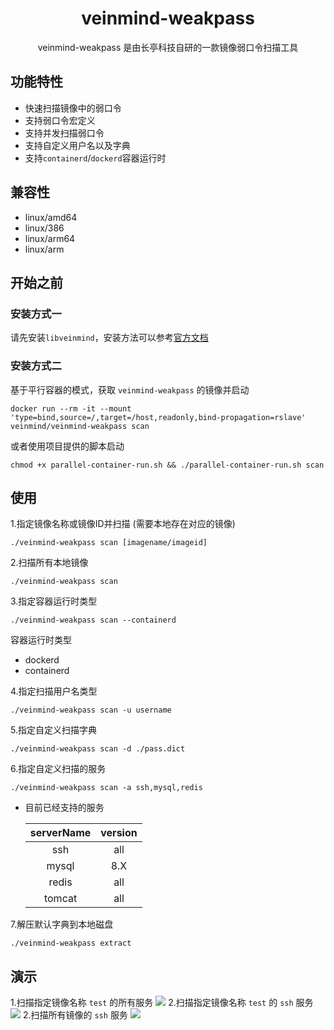 <h1 align="center"> veinmind-weakpass </h1>

<p align="center">
veinmind-weakpass 是由长亭科技自研的一款镜像弱口令扫描工具 
</p>

## 功能特性

- 快速扫描镜像中的弱口令
- 支持弱口令宏定义
- 支持并发扫描弱口令
- 支持自定义用户名以及字典
- 支持`containerd`/`dockerd`容器运行时

## 兼容性

- linux/amd64
- linux/386
- linux/arm64
- linux/arm

## 开始之前

### 安装方式一

请先安装`libveinmind`，安装方法可以参考[官方文档](https://github.com/chaitin/libveinmind)

### 安装方式二

基于平行容器的模式，获取 `veinmind-weakpass` 的镜像并启动
```
docker run --rm -it --mount 'type=bind,source=/,target=/host,readonly,bind-propagation=rslave' veinmind/veinmind-weakpass scan
```

或者使用项目提供的脚本启动
```
chmod +x parallel-container-run.sh && ./parallel-container-run.sh scan
```

## 使用

1.指定镜像名称或镜像ID并扫描 (需要本地存在对应的镜像)

```
./veinmind-weakpass scan [imagename/imageid]
```

2.扫描所有本地镜像

```
./veinmind-weakpass scan
```

3.指定容器运行时类型
```
./veinmind-weakpass scan --containerd
```

容器运行时类型
- dockerd
- containerd

4.指定扫描用户名类型
```
./veinmind-weakpass scan -u username
```

5.指定自定义扫描字典
```
./veinmind-weakpass scan -d ./pass.dict
```
6.指定自定义扫描的服务
```
./veinmind-weakpass scan -a ssh,mysql,redis
```
- 目前已经支持的服务

    | serverName | version |
    |:----------:|:-------:|
    |     ssh    |   all   |
    |    mysql   |   8.X   |
    |    redis   |   all   |
    |   tomcat   |   all   |

7.解压默认字典到本地磁盘
```
./veinmind-weakpass extract
```

## 演示
1.扫描指定镜像名称 `test` 的所有服务
![](../docs/veinmind-weakpass/weakpasscandemo1.png)
2.扫描指定镜像名称 `test` 的 `ssh` 服务
![](../docs/veinmind-weakpass/weakpasscandemo2.png)
2.扫描所有镜像的 `ssh` 服务
![](../docs/veinmind-weakpass/weakpasscandemo3.png)